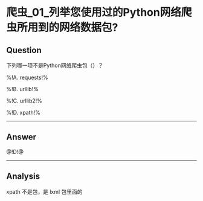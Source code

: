 # 爬虫_01_列举您使用过的Python网络爬虫所用到的网络数据包?

## Question
下列哪一项不是Python网络爬虫包（）？

%!A. requests!%

%!B. urllib!%

%!C. urllib2!%

%!D. xpath!%

----

## Answer
@!D!@

----

## Analysis

xpath 不是包，是 lxml 包里面的